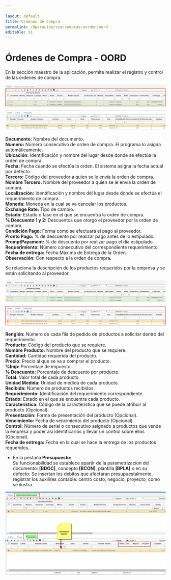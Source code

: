 ```yaml
---

layout: default
title: Ordenes de Compra
permalink: /Operacion/scm/compras/oorden/oord
editable: si
---
```


# Órdenes de Compra - OORD

En la sección maestro de la aplicación, permite realizar el registro y control de las órdenes de compra.  

![](oord1.png)

**Documento:** Nombre del documento.  
**Numero:** Número consecutivo de orden de compra. El programa lo asigna automáticamente.  
**Ubicación:** Identificación y nombre del lugar desde donde se efectúa la orden de compra.  
**Fecha:** Fecha cuando se efectúa la orden. El sistema asigna la fecha actual por defecto.  
**Tercero:** Código del proveedor a quien se le envía la orden de compra.  
**Nombre Tercero:** Nombre del proveedor a quien se le envía la orden de compra.  
**Localización:** Identificación y nombre del lugar desde donde se efectúa el requerimiento de compra.  
**Moneda:** Moneda en la cual se va cancelar los productos.  
**Exchange Rate:** Tipo de cambio.  
**Estado:** Estado o fase en el que se encuentra la orden de compra.  
**% Descuento 1 y 2:** Descuentos que otorgó el proveedor por la orden de compra.  
**Condición Pago:** Forma como se efectuará el pago al proveedor.  
**Pronto Pago:** % de descuento por realizar pago antes de lo estipulado.  
**PromptPayament:** % de descuento por realizar pago el día estipulado.  
**Requerimiento:** Número consecutivo del correspondiente requerimiento.  
**Fecha de entrega:** Fecha Máxima de Entrega de la Orden.  
**Observación:** Con respecto a la orden de compra.  

Se relaciona la descripción de los productos requeridos por la empresa y se están solicitando al proveedor.  

![](oord2.png)

**Renglón:** Número de cada fila de pedido de productos a solicitar dentro del requerimiento.  
**Producto:** Código del producto que se requiere.  
**Nombre Producto:** Nombre del producto que se requiere.  
**Cantidad:** Cantidad requerida del producto.  
**Precio:** Precio al que se va a comprar el producto.  
**%Imp:** Porcentaje de impuesto.  
**% Descuento:** Porcentaje de descuento por producto.  
**Total:** Valor total de cada producto.  
**Unidad Medida:** Unidad de medida de cada producto.  
**Recibida:** Número de productos recibidos.  
**Requerimiento:** Identificación del requerimiento correspondiente.  
**Estado:**	Estado en el que se encuentra cada producto.  
**Característica:** Código de la característica que se puede atribuir al producto (Opcional).  
**Presentación:** Forma de presentación del producto (Opcional).  
**Vencimiento:** Fecha de vencimiento del producto (Opcional).  
**Control:**	Número de serial o consecutivo asignado a productos que vende la empresa y poder así identificarlos y llevar un control sobre ellos (Opcional).  
**Fecha de entrega:** Fecha en la cual se hace la entrega de los productos requeridos.  

* En la pestaña **Presupuesto:**  
 Su funcionabilidad se establece apartir de la parametrizacion del documento: **[BDOC]**, concepto **[BCON]**, plantilla **[BPLA]** o en su defecto: 
 Se insertan los debitos que afectaran presupuestalmente, registrar los auxilires contable: centro costo, negocio, proyecto; como se ilustra.  
 
 ![](oord3.png)











